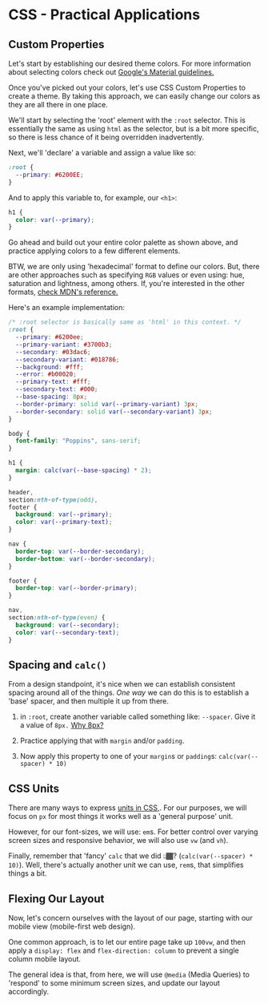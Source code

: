 # CSS - Practical Applications

## Custom Properties

Let's start by establishing our desired theme colors. For more information about selecting colors check out [Google's Material guidelines.](https://material.io/design/color/#color-theme-creation)

Once you've picked out your colors, let's use CSS Custom Properties to create a theme. By taking this approach, we can easily change our colors as they are all there in one place.

We'll start by selecting the 'root' element with the `:root` selector. This is essentially the same as using `html` as the selector, but is a bit more specific, so there is less chance of it being overridden inadvertently.

Next, we'll 'declare' a variable and assign a value like so:

```css
:root {
  --primary: #6200EE;
}
```

And to apply this variable to, for example, our `<h1>`:

```css
h1 {
  color: var(--primary);
}
```

Go ahead and build out your entire color palette as shown above, and practice applying colors to a few different elements.

BTW, we are only using 'hexadecimal' format to define our colors. But, there are other approaches such as specifying `RGB` values or even using: hue, saturation and lightness, among others. If, you're interested in the other formats, [check MDN's reference.](https://developer.mozilla.org/en-US/docs/Web/CSS/color)

Here's an example implementation:

```css
/* :root selector is basically same as 'html' in this context. */
:root {
  --primary: #6200ee;
  --primary-variant: #3700b3;
  --secondary: #03dac6;
  --secondary-variant: #018786;
  --background: #fff;
  --error: #b00020;
  --primary-text: #fff;
  --secondary-text: #000;
  --base-spacing: 8px;
  --border-primary: solid var(--primary-variant) 3px;
  --border-secondary: solid var(--secondary-variant) 3px;
}

body {
  font-family: "Poppins", sans-serif;
}

h1 {
  margin: calc(var(--base-spacing) * 2);
}

header,
section:nth-of-type(odd),
footer {
  background: var(--primary);
  color: var(--primary-text);
}

nav {
  border-top: var(--border-secondary);
  border-bottom: var(--border-secondary);
}

footer {
  border-top: var(--border-primary);
}

nav,
section:nth-of-type(even) {
  background: var(--secondary);
  color: var(--secondary-text);
}
```

## Spacing and `calc()`

From a design standpoint, it's nice when we can establish consistent spacing around all of the things. _One way_ we can do this is to establish a 'base' spacer, and then multiple it up from there.

1. in `:root`, create another variable called something like: `--spacer`. Give it a value of `8px.` [Why 8px?](https://builttoadapt.io/intro-to-the-8-point-grid-system-d2573cde8632)

2. Practice applying that with `margin` and/or `padding`.

3. Now apply this property to one of your `margin`s or `padding`s: `calc(var(--spacer) * 10)`

## CSS Units

There are many ways to express [units in CSS,](https://syntax.fm/show/107/hasty-treat-css-units). For our purposes, we will focus on `px` for most things it works well as a 'general purpose' unit.

However, for our font-sizes, we will use: `em`s. For better control over varying screen sizes and responsive behavior, we will also use `vw` (and `vh`).

Finally, remember that 'fancy' `calc` that we did 👆🏾? (`calc(var(--spacer) * 10)`). Well, there's actually another unit we can use, `rem`s, that simplifies things a bit.

## Flexing Our Layout

Now, let's concern ourselves with the layout of our page, starting with our mobile view (mobile-first web design).

One common approach, is to let our entire page take up `100vw`, and then apply a `display: flex` and `flex-direction: column` to prevent a single column mobile layout.

The general idea is that, from here, we will use `@media` (Media Queries) to 'respond' to some minimum screen sizes, and update our layout accordingly.
